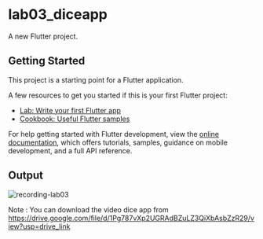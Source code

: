 # lab03_diceapp

A new Flutter project.

## Getting Started

This project is a starting point for a Flutter application.

A few resources to get you started if this is your first Flutter project:

- [Lab: Write your first Flutter app](https://docs.flutter.dev/get-started/codelab)
- [Cookbook: Useful Flutter samples](https://docs.flutter.dev/cookbook)

For help getting started with Flutter development, view the
[online documentation](https://docs.flutter.dev/), which offers tutorials,
samples, guidance on mobile development, and a full API reference.

## Output

![recording-lab03](https://github.com/user-attachments/assets/94f23497-e84f-4710-b4e8-b445f7fb0cda)


Note : You can download the video dice app from https://drive.google.com/file/d/1Pg787vXp2UGRAdBZuLZ3QiXbAsbZzR29/view?usp=drive_link

